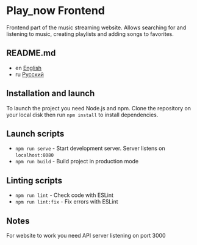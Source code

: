 # Play_now Frontend

Frontend part of the music streaming website. Allows searching for and
listening to music, creating playlists and adding songs to favorites.

## README.md

* en [English](README.md)
* ru [Русский](readme/README.ru.md)

## Installation and launch

To launch the project you need Node.js and npm.
Clone the repository on your local disk then run `npm install` to install
dependencies.

## Launch scripts

* `npm run serve` - Start development server. Server listens on
  `localhost:8080`
* `npm run build` - Build project in production mode

## Linting scripts

* `npm run lint` - Check code with ESLint
* `npm run lint:fix` - Fix errors with ESLint

## Notes

For website to work you need API server listening on port 3000
